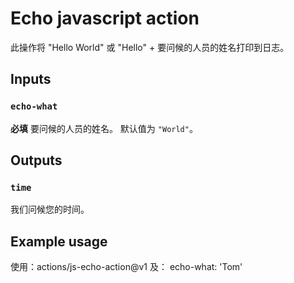 # Echo javascript action

此操作将 "Hello World" 或 "Hello" + 要问候的人员的姓名打印到日志。

## Inputs

### `echo-what`

**必填** 要问候的人员的姓名。 默认值为 `"World"`。

## Outputs

### `time`

我们问候您的时间。

## Example usage

使用：actions/js-echo-action@v1
及：
  echo-what: 'Tom'

